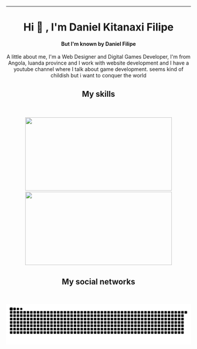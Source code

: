 <div align="center">
  <img src="https://user-images.githubusercontent.com/70382532/138322189-2db8df52-9dcb-40a0-88a8-c365466bd33d.gif" alt="">
<hr>

  <h1>Hi 👋 , I'm Daniel Kitanaxi Filipe</h1>
  <h4>But I'm known by Daniel Filipe</h4>
  <p>A little about me, I'm a Web Designer and Digital Games Developer, I'm from Angola, luanda province and I work with
    website development and I have a youtube channel where I talk about game development. seems kind of childish but i want to conquer the world</p>
  
  <h2>My skills</h2>
  <img src="https://img.shields.io/badge/HTML5-E34F26?style=for-the-badge&logo=html5&logoColor=white" alt="">
  <img src="https://img.shields.io/badge/CSS3-1572B6?style=for-the-badge&logo=css3&logoColor=white" alt="">
  <img src="https://img.shields.io/badge/JavaScript-323330?style=for-the-badge&logo=javascript&logoColor=F7DF1E" alt="">
  <img src="https://img.shields.io/badge/C%23-239120?style=for-the-badge&logo=c-sharp&logoColor=white" alt="">
  <img src="https://img.shields.io/badge/React_Native-20232A?style=for-the-badge&logo=react&logoColor=61DAFB" alt="">
  <img src="https://img.shields.io/badge/Sass-CC6699?style=for-the-badge&logo=sass&logoColor=white" alt="">
  <img src="https://img.shields.io/badge/React-20232A?style=for-the-badge&logo=react&logoColor=61DAFB" alt="">
  <img src="https://img.shields.io/badge/Unity-100000?style=for-the-badge&logo=unity&logoColor=white" alt="">
  <img src="https://img.shields.io/badge/Adobe-Photoshop-31A8FF?style=for-the-badge&logo=Adobe-Photoshop&labelColor=0a446b&logoWidth=15" alt="">
  <img src="https://img.shields.io/badge/Bootstrap-563D7C?style=for-the-badge&logo=bootstrap&logoColor=white" alt="">
  <div align="center" ><br>
    <a href="https://github.com/DanielKitanaxiFilipe" style="text-decoration: none;">
    <img width="400em" height="200em" src="https://github-readme-stats.vercel.app/api?username=DanielKitanaxiFilipe&show_icons=true&theme=highcontrast&include_all_commits=true&count_private=true"/>
    <img width="400em" height="200em" src="https://github-readme-stats.vercel.app/api/top-langs/?username=DanielKitanaxiFilipe&layout=compact&langs_count=7&theme=highcontrast"/>
    </a>
  </div>
 
  <h2>My social networks</h2>
<a href="https://www.facebook.com/profile.php?id=100050680572102"><img src="https://img.shields.io/badge/Facebook-1877F2?style=for-the-badge&logo=facebook&logoColor=white" alt=""></a> 
<a target="_blank" href="https://www.instagram.com/danielfilipe7387/"><img src="https://img.shields.io/badge/Instagram-E4405F?style=for-the-badge&logo=instagram&logoColor=white" alt=""></a> 
<a target="_blank" href="https://www.behance.net/danielfilipw"><img src="https://img.shields.io/badge/-Behance-blue?style=for-the-badge&logo=behance&logoColor=white" alt=""></a>
<a target="_blank" href="https://www.linkedin.com/in/daniel-779b9b18b/"><img src="https://img.shields.io/badge/LinkedIn-0077B5?style=for-the-badge&logo=linkedin&logoColor=white" alt=""></a>
<a target="_blank" href="https://www.youtube.com/channel/UCWFI5HN35DC7kw-D4GZ1d4w"><img src="https://img.shields.io/badge/YouTube-FF0000?style=for-the-badge&logo=youtube&logoColor=white" alt=""></a>
<a target="_blank" href="https://daniel-kitanaxi-filipe.itch.io/"><img src="https://img.shields.io/badge/Itch.io-FA5C5C?style=for-the-badge&logo=itchdotio&logoColor=white" alt=""></a>
<br>
  
  ![Snake animation](https://github.com/DanielKitanaxiFilipe/DanielKitanaxiFilipe/blob/output/github-contribution-grid-snake.svg)
  
</div>